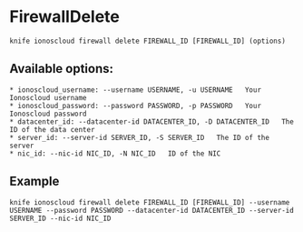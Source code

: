 # FirewallDelete



    knife ionoscloud firewall delete FIREWALL_ID [FIREWALL_ID] (options)


## Available options:

```
* ionoscloud_username: --username USERNAME, -u USERNAME   Your Ionoscloud username
* ionoscloud_password: --password PASSWORD, -p PASSWORD   Your Ionoscloud password
* datacenter_id: --datacenter-id DATACENTER_ID, -D DATACENTER_ID   The ID of the data center
* server_id: --server-id SERVER_ID, -S SERVER_ID   The ID of the server
* nic_id: --nic-id NIC_ID, -N NIC_ID   ID of the NIC
```

## Example

    knife ionoscloud firewall delete FIREWALL_ID [FIREWALL_ID] --username USERNAME --password PASSWORD --datacenter-id DATACENTER_ID --server-id SERVER_ID --nic-id NIC_ID
